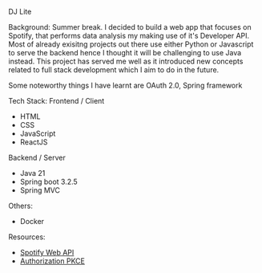 DJ Lite

Background: 
Summer break. I decided to build a web app that focuses on Spotify, that performs data analysis my making use of it's Developer API. Most of already exisitng projects out there use either Python or Javascript to serve the backend hence I thought it will be challenging to use Java instead. This project has served me well as it introduced new concepts related to full stack development which I aim to do in the future.

Some noteworthy things I have learnt are OAuth 2.0, Spring framework
 
Tech Stack:
Frontend / Client
- HTML
- CSS
- JavaScript
- ReactJS

Backend / Server
- Java 21
- Spring boot 3.2.5
- Spring MVC

Others:
- Docker
  
Resources:
- [Spotify Web API](https://developer.spotify.com/documentation/web-api)
- [Authorization PKCE](https://developer.spotify.com/documentation/web-api/tutorials/code-pkce-flow)

